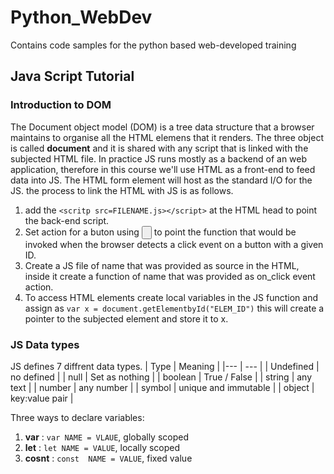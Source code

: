 # Python_WebDev
Contains code samples for the python based web-developed training 

## Java Script Tutorial

### Introduction to DOM
The Document object model (DOM) is a tree data structure that a browser maintains to organise all the HTML elemens that it renders. The three object is called __document__ and it is shared with any script that is linked with the subjected HTML file. 
In practice JS runs mostly as a backend of an web application, therefore in this course we'll use HTML as a front-end to feed data into JS. The HTML form element will host as the standard I/O for the JS. the process to link the HTML with JS is as follows. 
1. add the `<scritp src=FILENAME.js></script>` at the HTML head to point the back-end script. 
2. Set action for a buton using <input type="button" id="BTN_1" onclick="JS_FUNCTION()"> to point the function that would be invoked when the browser detects a click event on a button with a given ID. 
3. Create a JS file of name that was provided as source in the HTML, inside it create a function of name that was provided as on_click event action. 
4. To access HTML elements create local variables in the JS function and assign as `var x = document.getElementbyId("ELEM_ID")` this will create a pointer to the subjected element and store it to x. 

### JS Data types 
JS defines 7 diffrent data types. 
 | Type | Meaning  | 
 |--- | --- |
 | Undefined | no defined |
 | null | Set as nothing | 
 | boolean | True / False | 
 | string | any text | 
 | number | any number | 
 | symbol | unique and immutable | 
 | object | key:value pair | 

 Three ways to declare variables: 
 1. __var__ : `var NAME = VLAUE`, globally scoped 
 2. __let__ : `let NAME = VALUE`, locally scoped
 3. __cosnt__ : `const  NAME = VALUE`, fixed value  
